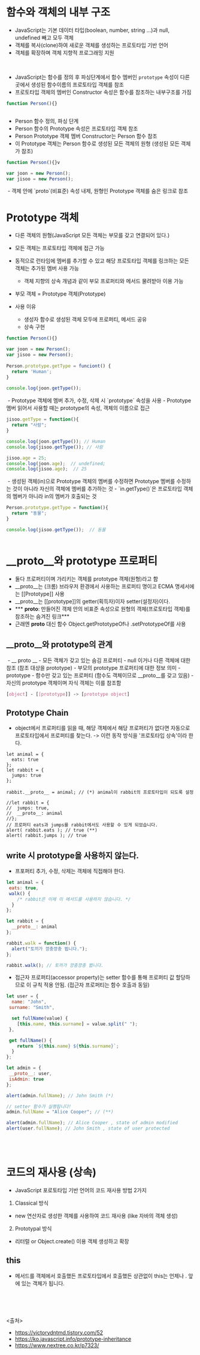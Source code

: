 # 함수와 객체의 내부 구조
- JavaScript는 기본 데이터 타입(boolean, number, string ...)과 null, undefined 빼고 모두 객체
- 객체를 복사(clone)하여 새로운 객체를 생성하는 프로토타입 기반 언어
- 객체를 확장하며 객체 지향적 프로그래밍 지원
<br>

- JavaScript는 함수를 정의 후 파싱단계에서 함수 멤버인 `prototype` 속성이 다른 곳에서 생성된 함수이름의 프로토타입 객체를 참조
- 프로토타입 객체의 멤버인 Constructor 속성은 함수를 참조하는 내부구조를 가짐
```javascript
function Person(){}
```
<img src="" /> 

- Person 함수 정의, 파싱 단계
- Person 함수의 Prototype 속성은 프로토타입 객체 참조
- Person Prototype 객체 멤버 Constructor는 Person 함수 참조
- 이 Prototype 객체는 Person 함수로 생성된 모든 객체의 원형 (생성된 모든 객체가 참조)


```javascript
function Person(){}v

var joon = new Person();
var jisoo = new Person();
```
<img src="" />
- 객체 안에 `proto`(비표준) 속성 내제, 원형인 Prototype 객체를 숨은 링크로 참조

# Prototype 객체
- 다른 객체의 원형(JavaScript 모든 객체는 부모를 갖고 연결되어 있다.)
- 모든 객체는 프로토타입 객체에 접근 가능
- 동적으로 런타임에 멤버를 추가할 수 있고 해당 프로토타입 객체를 링크하는 모든 객체는 추가된 멤버 사용 가능
  - 객체 지향의 상속 개념과 같이 부모 프로퍼티와 메서드 물려받아 이용 가능
- 부모 객체 = Prototype 객체(Prototype)

- 사용 이유
  - 생성자 함수로 생성된 객체 모두에 프로퍼티, 메서드 공유
  - 상속 구현

```javascript
function Person(){}

var joon = new Person();
var jisoo = new Person();
  
Person.prototype.getType = funciont() {
  return 'Human';
}
  
console.log(joon.getType());
```
<img src="" />
- Prototype 객체에 멤버 추가, 수정, 삭제 시 `prototype` 속성을 사용
- Prototype 멤버 읽어서 사용할 때는 prototype의 속성, 객체의 이름으로 접근 

<br>

```javascript
jisoo.getType = function(){
  return "사람";
}

console.log(joon.getType()); // Human
console.log(jisoo.getType()); // 사람

jisoo.age = 25;
console.log(joon.age);  // undefined;
console.log(jisoo.age);  // 25
```
<img src="" />
- 생성된 객체(in)으로 Prototype 객체의 멤버를 수정하면 Prototype 멤버를 수정하는 것이 아니라 자신의 객체에 멤버를 추가하는 것
- `in.getType()`은 프로토타입 객체의 멤버가 아니라 in의 멤버가 호출되는 것

<br>

```javascript
Person.prototype.getType = function(){
  return "동물";
}

console.log(jisoo.getType());  // 동물
```
<img src="" />


 # __proto__와 prototype 프로퍼티
 - 둘다 프로퍼티이며 가리키는 객체를 prototype 객체(원형)라고 함
 - __proto__는 (크롬) 브라우저 환경에서 사용하는 프로퍼티 명이고 ECMA 명세서에는 [[Prototype]] 사용
 - __proto__는 [[prototype]]의 getter(획득자)이자 setter(설정자)이다.
 - *** __proto__: 만들어진 객체 안의 비표준 속성으로 원형의 객체(프로토타입 객체)를 참조하는 숨겨진 링크***
 - 근래엔 __proto__ 대신 함수 Object.getPrototypeOf나 .setPrototypeOf를 사용
 
 ## __proto__와 prototype의 관계
 <img src="" />
   - __ proto __
     - 모든 객체가 갖고 있는 숨김 프로퍼티
     - null 이거나 다른 객체에 대한 참조 (참조 대상을 prototype)
     - 부모의 prototype 프로퍼티에 대한 정보 의미
   - prototype
     - 함수만 갖고 있는 프로퍼티 (함수도 객체이므로 __proto__를 갖고 있음)
     - 자신의 prototype 객체이며 자식 객체는 이를 참조함
  
  ``` css
  [object] - [[prototype]] -> [prototype object]
  ```


  ## Prototype Chain
  - object에서 프로퍼티를 읽을 때, 해당 객체에서 해당 프로퍼티가 없다면 자동으로 프로토타입에서 프로퍼티를 찾는다. -> 이런 동작 방식을 '프로토타입 상속'이라 한다.
```javscript
let animal = {
  eats: true
};
let rabbit = {
  jumps: true
};

rabbit.__proto__ = animal; // (*) animal이 rabbit의 프로토타입이 되도록 설정

//let rabbit = {
//  jumps: true,
//  __proto__: animal
//};
// 프로퍼티 eats과 jumps를 rabbit에서도 사용할 수 있게 되었습니다.
alert( rabbit.eats ); // true (**)
alert( rabbit.jumps ); // true
```
  
  ## write 시 prototype을 사용하지 않는다.
  - 프포퍼티 추가, 수정, 삭제는 객체에 직접해야 한다.
  ```javascript
  let animal = {
   eats: true,
   walk() {
      /* rabbit은 이제 이 메서드를 사용하지 않습니다. */
    }
  };

  let rabbit = {
    __proto__: animal
  };

  rabbit.walk = function() {
    alert("토끼가 깡충깡충 뜁니다.");
  };

  rabbit.walk(); // 토끼가 깡충깡충 뜁니다.
  ```

  - 접근자 프로퍼티(accessor property)는 setter 함수를 통해 프로퍼티 값 할당하므로 이 규칙 적용 안됨. (접근자 프로퍼티는 함수 호출과 동일)
  ```javascript
  let user = {
    name: "John",
   surname: "Smith",

    set fullName(value) {
      [this.name, this.surname] = value.split(" ");
   },

   get fullName() {
      return `${this.name} ${this.surname}`;
    }
  };

  let admin = {
   __proto__: user,
   isAdmin: true
  };

  alert(admin.fullName); // John Smith (*)

  // setter 함수가 실행됩니다!
  admin.fullName = "Alice Cooper"; // (**)

  alert(admin.fullName); // Alice Cooper , state of admin modified
  alert(user.fullName); // John Smith , state of user protected
  ```

<br><br>

# 코드의 재사용 (상속)
- JavaScript 포로토타입 기반 언어의 코드 재사용 방법 2가지
1. Classical 방식
- new 연산자로 생성한 객체를 사용하여 코드 재사용 (like 자바의 객체 생성)

2. Prototypal 방식
- 리터럴 or Object.create() 이용 객체 생성하고 확장


## this
 - 메서드를 객체에서 호출했든 프로토타입에서 호출했든 상관없이 this는 언제나 . 앞에 있는 객체가 됩니다.
  
<br><br><br>

<출처>
- https://victorydntmd.tistory.com/52
- https://ko.javascript.info/prototype-inheritance
- https://www.nextree.co.kr/p7323/
